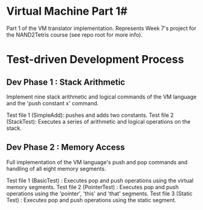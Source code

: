 # Virtual Machine Part 1#
Part 1 of the VM translator implementation. Represents Week 7's project for the NAND2Tetris course (see repo root for more info).

# Test-driven Development Process #

Dev Phase 1 : Stack Arithmetic
--------
Implement nine stack arithmetic and logical commands of the VM language and the 'push constant x' command.

Test file 1 (SimpleAdd): pushes and adds two constants.
Test file 2 (StackTest): Executes a series of arithmetic and logical operations on the stack.

Dev Phase 2 : Memory Access
--------
Full implementation of the VM language's push and pop commands and handling of all eight memory segments.

Test file 1 (BasicTest) : Executes pop and push operations using the virtual memory segments.
Test file 2 (PointerTest) : Executes pop and push operations using the 'pointer', 'this' and 'that' segments.
Test file 3 (Static Test) : Executes pop and push operations using the static segment.
